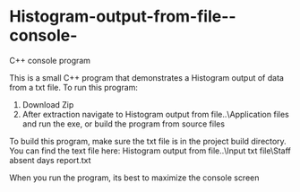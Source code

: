 # Histogram-output-from-file--console-
C++ console program

This is a small C++ program that demonstrates a Histogram output of data from a txt file. To run this program:

1. Download Zip
2. After extraction navigate to Histogram output from file..\Application files and run the exe, or build the program from source files

To build this program, make sure the txt file is in the project build directory. 
You can find the text file here: Histogram output from file..\Input txt file\Staff absent days report.txt

When you run the program, its best to maximize the console screen
